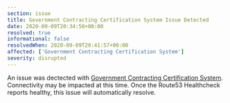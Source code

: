 ```yaml
---
section: issue
title: Government Contracting Certification System Issue Detected
date: 2020-09-09T20:34:58+00:00
resolved: true
informational: false
resolvedWhen: 2020-09-09T20:41:57+00:00
affected: ['Government Contracting Certification System']
severity: disrupted
---
```

An issue was dectected with [Government Contracting Certification System](https://certify.sba.gov).  Connectivity may be impacted at this time.  Once the Route53 Healthcheck reports healthy, this issue will automatically resolve.
